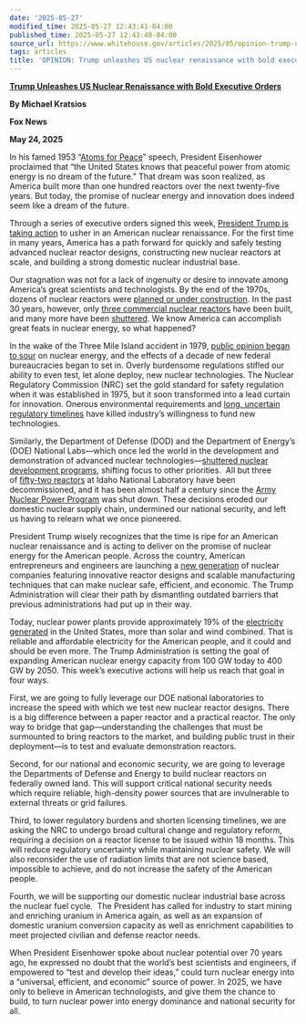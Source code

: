 ```yaml
---
date: '2025-05-27'
modified_time: 2025-05-27 12:43:41-04:00
published_time: 2025-05-27 12:43:40-04:00
source_url: https://www.whitehouse.gov/articles/2025/05/opinion-trump-unleashes-us-nuclear-renaissance-with-bold-executive-orders/
tags: articles
title: 'OPINION: Trump unleashes US nuclear renaissance with bold executive orders'
---
```

 
[**Trump Unleashes US Nuclear Renaissance with Bold Executive
Orders**](https://www.foxnews.com/opinion/trump-unleashes-us-nuclear-renaissance-bold-executive-orders)

**By Michael Kratsios**

**Fox News**

**May 24, 2025**

In his famed 1953 “[Atoms for
Peace](https://www.iaea.org/about/history/atoms-for-peace-speech)”
speech, President Eisenhower proclaimed that “the United States knows
that peaceful power from atomic energy is no dream of the future.” That
dream was soon realized, as America built more than one hundred reactors
over the next twenty-five years. But today, the promise of nuclear
energy and innovation does indeed seem like a dream of the future.

Through a series of executive orders signed this week, [President Trump
is taking
action](https://www.foxnews.com/politics/trump-signs-executive-orders-bolstering-nuclear-industry-domestic-uranium-mining) to
usher in an American nuclear renaissance. For the first time in many
years, America has a path forward for quickly and safely testing
advanced nuclear reactor designs, constructing new nuclear reactors at
scale, and building a strong domestic nuclear industrial base.

Our stagnation was not for a lack of ingenuity or desire to innovate
among America’s great scientists and technologists. By the end of the
1970s, dozens of nuclear reactors were [planned or under
construction](https://world-nuclear.org/nuclear-reactor-database/summary/United%20States%20Of%20America).
In the past 30 years, however, only [three commercial nuclear
reactors](https://www.world-nuclear-news.org/Articles/Grid-connection-for-Vogtle-4) have
been built, and many more have
been [shuttered](https://www.wsj.com/articles/vermont-nuclear-power-plant-shut-down-as-industry-evolves-1419903597).
We know America can accomplish great feats in nuclear energy, so what
happened?

In the wake of the Three Mile Island accident in 1979, [public opinion
began to
sour](https://news.gallup.com/vault/191099/gallup-vault-nuclear-power-plant-fears-chernobyl.aspx) on
nuclear energy, and the effects of a decade of new federal bureaucracies
began to set in. Overly burdensome regulations stifled our ability to
even test, let alone deploy, new nuclear technologies. The Nuclear
Regulatory Commission (NRC) set the gold standard for safety regulation
when it was established in 1975, but it soon transformed into a lead
curtain for innovation. Onerous environmental requirements and [long,
uncertain regulatory
timelines](https://www.nei.org/CorporateSite/media/filefolder/resources/reports-and-briefs/ensuring-future-of-us-nuclear-energy-white-paper-20180123.pdf) have
killed industry’s willingness to fund new technologies.

Similarly, the Department of Defense (DOD) and the Department of
Energy’s (DOE) National Labs—which once led the world in the development
and demonstration of advanced nuclear technologies—[shuttered nuclear
development
programs](https://digital.library.unt.edu/ark:/67531/metacrs987/m1/1/high_res_d/RL30307_1999Sep17.html),
shifting focus to other priorities.  All but three of [fifty-two
reactors](https://inl.gov/52-reactors/) at Idaho National Laboratory
have been decommissioned, and it has been almost half a century since
the [Army Nuclear Power
Program](https://www.usace.army.mil/About/History/Exhibits/Nuclear-Power-Program/Experimental/) was
shut down. These decisions eroded our domestic nuclear supply chain,
undermined our national security, and left us having to relearn what we
once pioneered.

President Trump wisely recognizes that the time is ripe for an American
nuclear renaissance and is acting to deliver on the promise of nuclear
energy for the American people. Across the country, American
entrepreneurs and engineers are launching a [new
generation](https://www.cnbc.com/2025/03/29/these-nuclear-companies-lead-the-race-to-build-small-reactors-in-us.html) of
nuclear companies featuring innovative reactor designs and scalable
manufacturing techniques that can make nuclear safe, efficient, and
economic. The Trump Administration will clear their path by dismantling
outdated barriers that previous administrations had put up in their way.

Today, nuclear power plants provide approximately 19% of
the [electricity
generated](https://www.eia.gov/energyexplained/nuclear/data-and-statistics.php) in
the United States, more than solar and wind combined. That is reliable
and affordable electricity for the American people, and it could and
should be even more. The Trump Administration is setting the goal of
expanding American nuclear energy capacity from 100 GW today to 400 GW
by 2050. This week’s executive actions will help us reach that goal in
four ways.

First, we are going to fully leverage our DOE national laboratories to
increase the speed with which we test new nuclear reactor designs. There
is a big difference between a paper reactor and a practical reactor. The
only way to bridge that gap—understanding the challenges that must be
surmounted to bring reactors to the market, and building public trust in
their deployment—is to test and evaluate demonstration reactors. 

Second, for our national and economic security, we are going to leverage
the Departments of Defense and Energy to build nuclear reactors on
federally owned land. This will support critical national security needs
which require reliable, high-density power sources that are invulnerable
to external threats or grid failures.

Third, to lower regulatory burdens and shorten licensing timelines, we
are asking the NRC to undergo broad cultural change and regulatory
reform, requiring a decision on a reactor license to be issued within 18
months. This will reduce regulatory uncertainty while maintaining
nuclear safety. We will also reconsider the use of radiation limits that
are not science based, impossible to achieve, and do not increase the
safety of the American people. 

Fourth, we will be supporting our domestic nuclear industrial base
across the nuclear fuel cycle.  The President has called for industry to
start mining and enriching uranium in America again, as well as an
expansion of domestic uranium conversion capacity as well as enrichment
capabilities to meet projected civilian and defense reactor needs.

When President Eisenhower spoke about nuclear potential over 70 years
ago, he expressed no doubt that the world’s best scientists and
engineers, if empowered to “test and develop their ideas,” could turn
nuclear energy into a “universal, efficient, and economic” source of
power. In 2025, we have only to believe in American technologists, and
give them the chance to build, to turn nuclear power into energy
dominance and national security for all.

